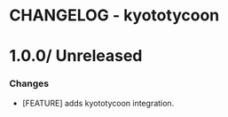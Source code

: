 # CHANGELOG - kyototycoon

1.0.0/ Unreleased
==================

### Changes

* [FEATURE] adds kyototycoon integration.

